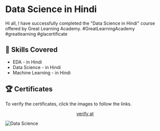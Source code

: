 # Data Science in Hindi

<p>Hi all, I have successfully completed the "Data Science in Hindi" course offered by Great Learning Academy. #GreatLearningAcademy #greatlearning #glacertificate</p>

## 📑 Skills Covered
- EDA - in Hindi
- Data Science - in Hindi
- Machine Learning - in Hindi



## 🏆 Certificates 
To verify the certificates, click the images to follow the links.

<p align="middle">
  <a href="https://www.mygreatlearning.com/certificate/RXKGTNNI" target="_blank">
    verify at
  </a>

![Data Science](https://github.com/user-attachments/assets/1e3efcbc-42ca-4524-b30c-8d8b7e1a8086)

</p>
